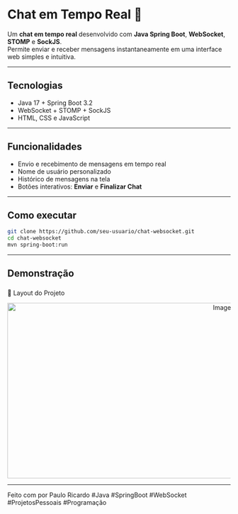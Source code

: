 # Chat em Tempo Real 🚀

Um **chat em tempo real** desenvolvido com **Java Spring Boot**, **WebSocket**, **STOMP** e **SockJS**.  
Permite enviar e receber mensagens instantaneamente em uma interface web simples e intuitiva.

---

## Tecnologias

- Java 17 + Spring Boot 3.2  
- WebSocket + STOMP + SockJS  
- HTML, CSS e JavaScript  

---

## Funcionalidades

- Envio e recebimento de mensagens em tempo real  
- Nome de usuário personalizado  
- Histórico de mensagens na tela  
- Botões interativos: **Enviar** e **Finalizar Chat**  

---

## Como executar

```bash
git clone https://github.com/seu-usuario/chat-websocket.git
cd chat-websocket
mvn spring-boot:run
````
---

## Demonstração
### 
📌 Layout do Projeto
<div align="center">
<img width="953" height="396" alt="Image" src="https://github.com/user-attachments/assets/87f7e753-965b-4a68-9cc5-8f73a30d507e" />
</div>

---
Feito com por Paulo Ricardo
#Java #SpringBoot #WebSocket #ProjetosPessoais #Programação

